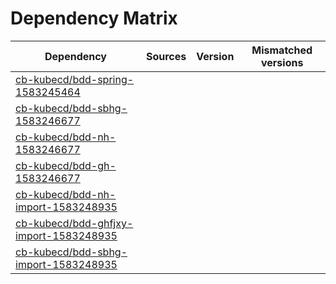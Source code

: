 # Dependency Matrix

Dependency | Sources | Version | Mismatched versions
---------- | ------- | ------- | -------------------
[cb-kubecd/bdd-spring-1583245464](https://github.com/cb-kubecd/bdd-spring-1583245464.git) |  | []() | 
[cb-kubecd/bdd-sbhg-1583246677](https://github.com/cb-kubecd/bdd-sbhg-1583246677.git) |  | []() | 
[cb-kubecd/bdd-nh-1583246677](https://github.com/cb-kubecd/bdd-nh-1583246677.git) |  | []() | 
[cb-kubecd/bdd-gh-1583246677](https://github.com/cb-kubecd/bdd-gh-1583246677.git) |  | []() | 
[cb-kubecd/bdd-nh-import-1583248935](https://github.com/cb-kubecd/bdd-nh-import-1583248935.git) |  | []() | 
[cb-kubecd/bdd-ghfjxy-import-1583248935](https://github.com/cb-kubecd/bdd-ghfjxy-import-1583248935.git) |  | []() | 
[cb-kubecd/bdd-sbhg-import-1583248935](https://github.com/cb-kubecd/bdd-sbhg-import-1583248935.git) |  | []() | 
